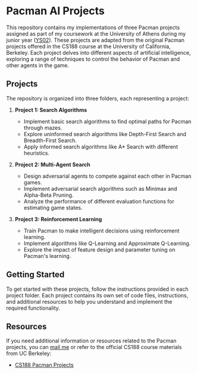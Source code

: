 # Pacman AI Projects

This repository contains my implementations of three Pacman projects assigned as part of my coursework at the University of Athens during my junior year ([YS02](https://cgi.di.uoa.gr/~ys02/)). These projects are adapted from the original Pacman projects offered in the CS188 course at the University of California, Berkeley. Each project delves into different aspects of artificial intelligence, exploring a range of techniques to control the behavior of Pacman and other agents in the game.

## Projects

The repository is organized into three folders, each representing a project:

1. **Project 1: Search Algorithms**
   - Implement basic search algorithms to find optimal paths for Pacman through mazes.
   - Explore uninformed search algorithms like Depth-First Search and Breadth-First Search.
   - Apply informed search algorithms like A* Search with different heuristics.

2. **Project 2: Multi-Agent Search**
   - Design adversarial agents to compete against each other in Pacman games.
   - Implement adversarial search algorithms such as Minimax and Alpha-Beta Pruning.
   - Analyze the performance of different evaluation functions for estimating game states.

3. **Project 3: Reinforcement Learning**
   - Train Pacman to make intelligent decisions using reinforcement learning.
   - Implement algorithms like Q-Learning and Approximate Q-Learning.
   - Explore the impact of feature design and parameter tuning on Pacman's learning.

## Getting Started

To get started with these projects, follow the instructions provided in each project folder. Each project contains its own set of code files, instructions, and additional resources to help you understand and implement the required functionality.

## Resources

If you need additional information or resources related to the Pacman projects, you can [mail me](mailto:kanellakhskostas@gmail.com) or refer to the official CS188 course materials from UC Berkeley:

- [CS188 Pacman Projects](https://inst.eecs.berkeley.edu/~cs188/sp22/projects/)